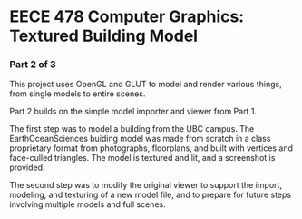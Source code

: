 # EECE 478 Computer Graphics: Textured Building Model

### Part 2 of 3

This project uses OpenGL and GLUT to model and render various things, from single models to entire scenes.

Part 2 builds on the simple model importer and viewer from Part 1.

The first step was to model a building from the UBC campus. The EarthOceanSciences buiding model was made from scratch in a class proprietary format from photographs, floorplans, and built with vertices and face-culled triangles. The model is textured and lit, and a screenshot is provided.

The second step was to modify the original viewer to support the import, modeling, and texturing of a new model file, and to prepare for future steps involving multiple models and full scenes.
